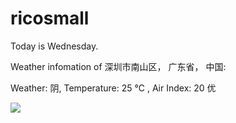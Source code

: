 # ricosmall

Today is Wednesday.

Weather infomation of 深圳市南山区， 广东省， 中国: 

Weather: 阴, Temperature: 25 ℃ , Air Index: 20 优

<img src="https://github-readme-stats.vercel.app/api?username=ricosmall&show_icons=true" />
